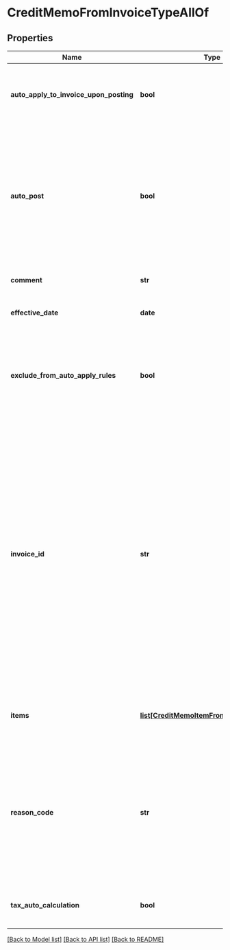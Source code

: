 # CreditMemoFromInvoiceTypeAllOf

## Properties
Name | Type | Description | Notes
------------ | ------------- | ------------- | -------------
**auto_apply_to_invoice_upon_posting** | **bool** | Whether the credit memo automatically applies to the invoice upon posting.  | [optional] 
**auto_post** | **bool** | Whether to automatically post the credit memo after it is created.   Setting this field to &#x60;true&#x60;, you do not need to separately call the [Post credit memo](https://www.zuora.com/developer/api-reference/#operation/PUT_PostCreditMemo) operation to post the credit memo.  | [optional] [default to False]
**comment** | **str** | Comments about the credit memo.  | [optional] 
**effective_date** | **date** | The date when the credit memo takes effect.  | [optional] 
**exclude_from_auto_apply_rules** | **bool** | Whether the credit memo is excluded from the rule of automatically applying credit memos to invoices.  | [optional] 
**invoice_id** | **str** | The ID of the invoice that the credit memo is created from.  * If this field is specified, its value must be the same as the value of the &#x60;invoiceId&#x60; path parameter. Otherwise, its value overrides the value of the &#x60;invoiceId&#x60; path parameter.  * If this field is not specified, the value of the &#x60;invoiceId&#x60; path parameter is used.  | [optional] 
**items** | [**list[CreditMemoItemFromInvoiceItemType]**](CreditMemoItemFromInvoiceItemType.md) | Container for items. The maximum number of items is 1,000.  | [optional] 
**reason_code** | **str** | A code identifying the reason for the transaction. The value must be an existing reason code or empty. If you do not specify a value, Zuora uses the default reason code.  | [optional] 
**tax_auto_calculation** | **bool** | Whether to automatically calculate taxes in the credit memo.  | [optional] [default to True]

[[Back to Model list]](../README.md#documentation-for-models) [[Back to API list]](../README.md#documentation-for-api-endpoints) [[Back to README]](../README.md)


